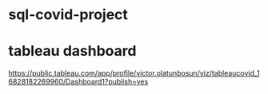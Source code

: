 # sql-covid-project
# tableau dashboard
https://public.tableau.com/app/profile/victor.olatunbosun/viz/tableaucovid_16828182269960/Dashboard1?publish=yes
